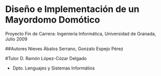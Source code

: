 # Diseño e Implementación de un Mayordomo Domótico
Proyecto Fin de Carrera: Ingeniería Informática, Universidad de Granada, Julio 2009

##Autores
Nieves Ábalos Serrano,
Gonzalo Espejo Pérez

#Tutor
D. Ramón López-Cózar Delgado

- Dpto. Lenguajes y Sistemas Informátios
